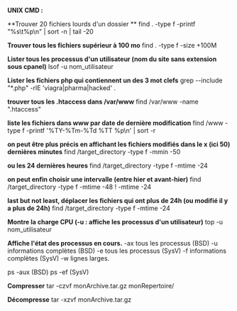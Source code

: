 **UNIX CMD :**

**Trouver 20 fichiers lourds d'un dossier **
find .  -type f -printf "%s\t%p\n" | sort -n | tail -20

**Trouver tous les fichiers supérieur à 100 mo**
find . -type f -size +100M

**Lister tous les processus d'un utilisateur (nom du site sans extension sous cpanel)**
lsof -u nom_utilisateur

**Lister les fichiers php qui contiennent un des 3 mot clefs**
grep --include "*.php" -rlE 'viagra|pharma|hacked' .

**trouver tous les .htaccess dans /var/www**
find /var/www -name ".htaccess"

**liste les fichiers dans www par date de dernière modification**
find /www -type f -printf '%TY-%Tm-%Td %TT %p\n' | sort -r

**on peut être plus précis en affichant les fichiers modifiés dans le x (ici 50) dernières minutes**
find /target_directory -type f -mmin -50

**ou les 24 dernières heures**
find /target_directory -type f -mtime -24

**on peut enfin choisir une intervalle (entre hier et avant-hier)**
find /target_directory -type f -mtime -48 ! -mtime -24

**last but not least, déplacer les fichiers qui ont plus de 24h (ou modifié il y a plus de 24h)**
find /target_directory -type f -mtime -24

**Montre la charge CPU (-u : affiche les processus d'un utilisateur)**
top -u nom_utilisateur


**Affiche l'état des processus en cours.**
-ax tous les processus (BSD)
-u informations complètes (BSD)
-e tous les processus (SysV)
-f informations complètes (SysV)
-w lignes larges.

ps -aux   (BSD)
ps -ef    (SysV)

**Compresser**
tar -czvf monArchive.tar.gz monRepertoire/

**Décompresse**
tar -xzvf monArchive.tar.gz

